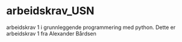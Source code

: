 # arbeidskrav_USN
arbeidskrav 1 i grunnleggende programmering med python.
Dette er arbeidskrav 1 fra Alexander Bårdsen
